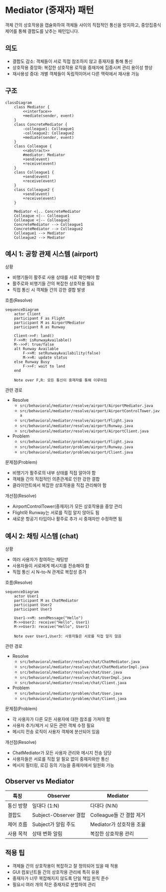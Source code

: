 # Mediator (중재자) 패턴

객체 간의 상호작용을 캡슐화하여 객체들 사이의 직접적인 통신을 방지하고, 중앙집중식 제어를 통해 결합도를 낮추는 패턴입니다.

## 의도
- 결합도 감소: 객체들이 서로 직접 참조하지 않고 중재자를 통해 통신
- 상호작용 중앙화: 복잡한 상호작용 로직을 중재자에 집중시켜 관리 용이성 향상
- 재사용성 증대: 개별 객체들이 독립적이어서 다른 맥락에서 재사용 가능

## 구조

```mermaid
classDiagram
    class Mediator {
        <<interface>>
        +mediate(sender, event)
    }
    class ConcreteMediator {
        -colleague1: Colleague1
        -colleague2: Colleague2
        +mediate(sender, event)
    }
    class Colleague {
        <<abstract>>
        #mediator: Mediator
        +send(event)
        +receive(event)
    }
    class Colleague1 {
        +send(event)
        +receive(event)
    }
    class Colleague2 {
        +send(event)
        +receive(event)
    }

    Mediator <|.. ConcreteMediator
    Colleague <|-- Colleague1
    Colleague <|-- Colleague2
    ConcreteMediator --> Colleague1
    ConcreteMediator --> Colleague2
    Colleague1 --> Mediator
    Colleague2 --> Mediator
```

## 예시 1: 공항 관제 시스템 (airport)

상황
- 비행기들이 활주로 사용 상태를 서로 확인해야 함
- 활주로와 비행기들 간의 복잡한 상호작용 필요
- 직접 통신 시 객체들 간의 강한 결합 발생

흐름(Resolve)
```mermaid
sequenceDiagram
    actor Client
    participant F as Flight
    participant M as AirportMediator
    participant R as Runway

    Client->>F: land()
    F->>M: isRunwayAvailable()
    M-->>F: true/false
    alt Runway Available
        F->>M: setRunwayAvailability(false)
        M->>R: update status
    else Runway Busy
        F->>F: wait to land
    end
    
    Note over F,R: 모든 통신이 중재자를 통해 이루어짐
```

관련 경로
- Resolve
  - `src/behavioral/mediator/resolve/airport/AirportMediator.java`
  - `src/behavioral/mediator/resolve/airport/AirportControlTower.java`
  - `src/behavioral/mediator/resolve/airport/Flight.java`
  - `src/behavioral/mediator/resolve/airport/Runway.java`
  - `src/behavioral/mediator/resolve/airport/AirportClient.java`
- Problem
  - `src/behavioral/mediator/problem/airport/Flight.java`
  - `src/behavioral/mediator/problem/airport/Runway.java`
  - `src/behavioral/mediator/problem/airport/Client.java`

문제점(Problem)
- 비행기가 활주로의 내부 상태를 직접 알아야 함
- 객체들 간의 직접적인 의존관계로 인한 강한 결합
- 클라이언트에서 복잡한 상호작용을 직접 관리해야 함

개선점(Resolve)
- AirportControlTower(중재자)가 모든 상호작용을 중앙 관리
- Flight와 Runway는 서로를 직접 알지 않아도 됨
- 새로운 항공기 타입이나 활주로 추가 시 중재자만 수정하면 됨

## 예시 2: 채팅 시스템 (chat)

상황
- 여러 사용자가 참여하는 채팅방
- 사용자들이 서로에게 메시지를 전송해야 함
- 직접 통신 시 N-to-N 관계로 복잡성 증가

흐름(Resolve)
```mermaid
sequenceDiagram
    actor User1
    participant M as ChatMediator
    participant User2
    participant User3

    User1->>M: sendMessage("Hello")
    M->>User2: receive("Hello", User1)
    M->>User3: receive("Hello", User1)
    
    Note over User1,User3: 사용자들은 서로를 직접 알지 않음
```

관련 경로
- Resolve
  - `src/behavioral/mediator/resolve/chat/ChatMediator.java`
  - `src/behavioral/mediator/resolve/chat/ChatMediatorImpl.java`
  - `src/behavioral/mediator/resolve/chat/User.java`
  - `src/behavioral/mediator/resolve/chat/UserImpl.java`
  - `src/behavioral/mediator/resolve/chat/Client.java`
- Problem
  - `src/behavioral/mediator/problem/chat/User.java`
  - `src/behavioral/mediator/problem/chat/Client.java`

문제점(Problem)
- 각 사용자가 다른 모든 사용자에 대한 참조를 가져야 함
- 사용자 추가/제거 시 모든 관련 객체 수정 필요
- 메시지 전송 로직이 사용자 객체에 분산되어 있음

개선점(Resolve)
- ChatMediator가 모든 사용자 관리와 메시지 전송 담당
- 사용자들은 서로를 직접 알 필요 없이 중재자와만 통신
- 메시지 필터링, 로깅 등의 기능을 중재자에서 일원화 가능

## Observer vs Mediator

| 특징 | Observer | Mediator |
|------|----------|----------|
| 통신 방향 | 일대다 (1:N) | 다대다 (N:N) |
| 결합도 | Subject-Observer 결합 | Colleague들 간 결합 제거 |
| 제어 흐름 | Subject가 알림 주도 | Mediator가 상호작용 조율 |
| 사용 목적 | 상태 변화 알림 | 복잡한 상호작용 관리 |

## 적용 팁
- 객체들 간의 상호작용이 복잡하고 잘 정의되어 있을 때 적용
- GUI 컴포넌트들 간의 상호작용 관리에 특히 유용
- 중재자가 너무 복잡해지지 않도록 단일 책임 원칙 준수
- 필요시 여러 개의 작은 중재자로 분할하여 관리